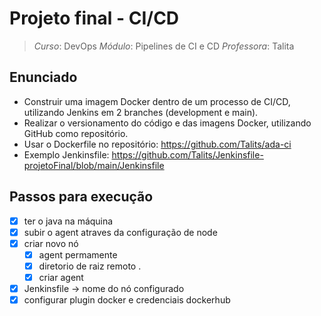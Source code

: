 # Projeto final - CI/CD

> *Curso*: DevOps
> *Módulo*: Pipelines de CI e CD
> *Professora*: Talita

## Enunciado

* Construir uma imagem Docker dentro de um processo de CI/CD, utilizando Jenkins em 2 branches (development e main). 
* Realizar o versionamento do código e das imagens Docker, utilizando GitHub como repositório.
* Usar o Dockerfile no repositório: https://github.com/Talits/ada-ci 
* Exemplo Jenkinsfile: https://github.com/Talits/Jenkinsfile-projetoFinal/blob/main/Jenkinsfile

## Passos para execução

- [X] ter o java na máquina
- [X] subir o agent atraves da configuração de node
- [X] criar novo nó
    - [X] agent permamente
    - [X] diretorio de raiz remoto .
    - [X] criar agent
- [X] Jenkinsfile -> nome do nó configurado
- [X] configurar plugin docker e credenciais dockerhub